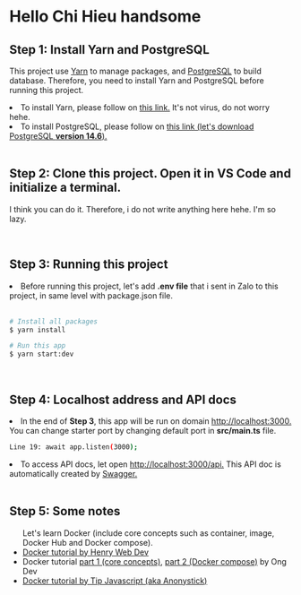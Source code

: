 # Hello Chi Hieu handsome

## Step 1: Install Yarn and PostgreSQL

<p>This project use <a href="https://yarnpkg.com/" target="_blank">Yarn</a> to manage packages, and <a href="https://www.postgresql.org/" target="_blank">PostgreSQL</a> to build database. Therefore, you need to install Yarn and PostgreSQL before running this project.</p>
<li>To install Yarn, please follow on <a href="https://yarnpkg.com/getting-started/install" target="_blank">this link.</a> It's not virus, do not worry hehe.</li>
<li>To install PostgreSQL, please follow on <a href="https://www.enterprisedb.com/downloads/postgres-postgresql-downloads" target="_blank">this link (let's download PostgreSQL <b>version 14.6</b>).</a></li>
</br>

## Step 2: Clone this project. Open it in VS Code and initialize a terminal.

I think you can do it. Therefore, i do not write anything here hehe. I'm so lazy.

</br>

## Step 3: Running this project

<li>Before running this project, let's add <b>.env file</b> that i sent in Zalo to this project, in same level with package.json file.</li>

</br>

```bash
# Install all packages
$ yarn install

# Run this app
$ yarn start:dev
```

</br>

## Step 4: Localhost address and API docs

<li>In the end of <b>Step 3</b>, this app will be run on domain <a href="http://localhost:3000" target="_blank">http://localhost:3000.</a> You can change starter port by changing default port in <b>src/main.ts</b> file.</li>

```bash
Line 19: await app.listen(3000);
```

<li>To access API docs, let open <a href="http://localhost:3000/api" target="_blank">http://localhost:3000/api.</a> This API doc is automatically created by <a href="https://docs.nestjs.com/openapi/introduction">Swagger.</a></li>
</br>

## Step 5: Some notes

<ul>Let's learn Docker (include core concepts such as container, image, Docker Hub and Docker compose).
<li><a href="https://www.youtube.com/watch?v=p7-TgBZ7m5s" target="_blank">Docker tutorial by Henry Web Dev</a></li>
<li>Docker tutorial <a href="https://www.youtube.com/watch?v=bxrc1otsKIM" target="_blank">part 1 (core concepts)</a>, <a href="https://www.youtube.com/watch?v=6eJM6ArdzjA" target="_blank">part 2 (Docker compose)</a> by Ong Dev</li>
<li><a href="https://www.youtube.com/watch?v=jbd71z2Gdo4" target="_blank">Docker tutorial by Tip Javascript (aka Anonystick)</a></li>
</ul>
